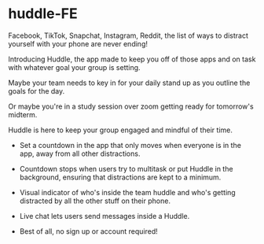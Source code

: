 # huddle-FE
Facebook, TikTok, Snapchat, Instagram, Reddit, the list of ways to distract yourself with your phone are never ending!

Introducing Huddle, the app made to keep you off of those apps and on task with whatever goal your group is setting.

Maybe your team needs to key in for your daily stand up as you outline the goals for the day.

Or maybe you're in a study session over zoom getting ready for tomorrow's midterm.

Huddle is here to keep your group engaged and mindful of their time.

* Set a countdown in the app that only moves when everyone is in the app, away from all other distractions.

* Countdown stops when users try to multitask or put Huddle in the background, ensuring that distractions are kept to a minimum.

* Visual indicator of who's inside the team huddle and who's getting distracted by all the other stuff on their phone.

* Live chat lets users send messages inside a Huddle.

* Best of all, no sign up or account required!
